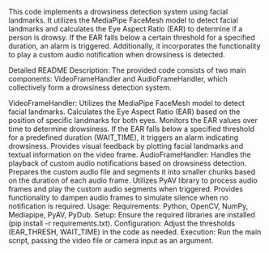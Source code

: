 This code implements a drowsiness detection system using facial landmarks. It utilizes the MediaPipe FaceMesh model to detect facial landmarks and calculates the Eye Aspect Ratio (EAR) to determine if a person is drowsy. If the EAR falls below a certain threshold for a specified duration, an alarm is triggered. Additionally, it incorporates the functionality to play a custom audio notification when drowsiness is detected.

Detailed README Description:
The provided code consists of two main components: VideoFrameHandler and AudioFrameHandler, which collectively form a drowsiness detection system.

VideoFrameHandler:
Utilizes the MediaPipe FaceMesh model to detect facial landmarks.
Calculates the Eye Aspect Ratio (EAR) based on the position of specific landmarks for both eyes.
Monitors the EAR values over time to determine drowsiness.
If the EAR falls below a specified threshold for a predefined duration (WAIT_TIME), it triggers an alarm indicating drowsiness.
Provides visual feedback by plotting facial landmarks and textual information on the video frame.
AudioFrameHandler:
Handles the playback of custom audio notifications based on drowsiness detection.
Prepares the custom audio file and segments it into smaller chunks based on the duration of each audio frame.
Utilizes PyAV library to process audio frames and play the custom audio segments when triggered.
Provides functionality to dampen audio frames to simulate silence when no notification is required.
Usage:
Requirements: Python, OpenCV, NumPy, Mediapipe, PyAV, PyDub.
Setup: Ensure the required libraries are installed (pip install -r requirements.txt).
Configuration: Adjust the thresholds (EAR_THRESH, WAIT_TIME) in the code as needed.
Execution: Run the main script, passing the video file or camera input as an argument.